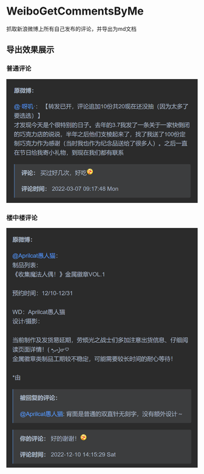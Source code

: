 # WeiboGetCommentsByMe
抓取新浪微博上所有自己发布的评论，并导出为md文档

## 导出效果展示
### 普通评论
![](https://raw.githubusercontent.com/GardenKitten/Picbed/main/blog_files/img/cmt01.png)
### 楼中楼评论
![](https://raw.githubusercontent.com/GardenKitten/Picbed/main/blog_files/img/cmt02.png)
